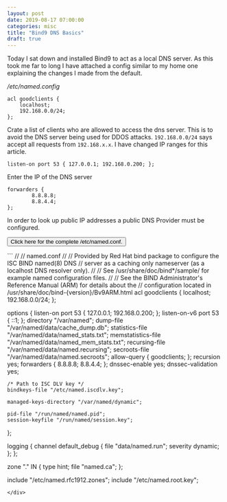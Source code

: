```yaml
---
layout: post
date: 2019-08-17 07:00:00
categories: misc
title: "Bind9 DNS Basics"
draft: true
---
```


Today I sat down and installed Bind9 to act as a local DNS server. As this took me far to long I have attached a config similar to my home one explaining the changes I made from the default.

<!--more-->


*/etc/named.config*

```
acl goodclients {
    localhost;
    192.168.0.0/24;
};
```
Crate a list of clients who are allowed to access the dns server. This is to avoid the DNS server being used for DDOS attacks.  `192.168.0.0/24` says accept all requests from `192.168.x.x`. I have changed IP ranges for this article.

```
listen-on port 53 { 127.0.0.1; 192.168.0.200; };
```
Enter the IP of the DNS server

```
forwarders {
        8.8.8.8;
        8.8.4.4;
};
```
In order to look up public IP addresses a public DNS Provider must be configured.


<button class="collapsible" id="yaml">Click here for the complete /etc/named.conf.</button>

<div class="content" id="yamldata" markdown="1">
```
//
// named.conf
//
// Provided by Red Hat bind package to configure the ISC BIND named(8) DNS
// server as a caching only nameserver (as a localhost DNS resolver only).
//
// See /usr/share/doc/bind*/sample/ for example named configuration files.
//
// See the BIND Administrator's Reference Manual (ARM) for details about the
// configuration located in /usr/share/doc/bind-{version}/Bv9ARM.html
acl goodclients {
    localhost;
    192.168.0.0/24;
};

options {
	listen-on port 53 { 127.0.0.1; 192.168.0.200; };
	listen-on-v6 port 53 { ::1; };
	directory 	"/var/named";
	dump-file 	"/var/named/data/cache_dump.db";
	statistics-file "/var/named/data/named_stats.txt";
	memstatistics-file "/var/named/data/named_mem_stats.txt";
	recursing-file  "/var/named/data/named.recursing";
	secroots-file   "/var/named/data/named.secroots";
	allow-query     { goodclients; };
	recursion yes;
  forwarders {
          8.8.8.8;
          8.8.4.4;
  };
	dnssec-enable yes;
	dnssec-validation yes;

	/* Path to ISC DLV key */
	bindkeys-file "/etc/named.iscdlv.key";

	managed-keys-directory "/var/named/dynamic";

	pid-file "/run/named/named.pid";
	session-keyfile "/run/named/session.key";
};

logging {
        channel default_debug {
                file "data/named.run";
                severity dynamic;
        };
};

zone "." IN {
	type hint;
	file "named.ca";
};

include "/etc/named.rfc1912.zones";
include "/etc/named.root.key";
```
</div>

